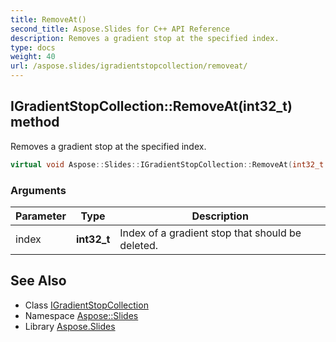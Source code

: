 ```yaml
---
title: RemoveAt()
second_title: Aspose.Slides for C++ API Reference
description: Removes a gradient stop at the specified index.
type: docs
weight: 40
url: /aspose.slides/igradientstopcollection/removeat/
---
```

## IGradientStopCollection::RemoveAt(int32_t) method


Removes a gradient stop at the specified index.

```cpp
virtual void Aspose::Slides::IGradientStopCollection::RemoveAt(int32_t index)=0
```


### Arguments

| Parameter | Type | Description |
| --- | --- | --- |
| index | **int32_t** | Index of a gradient stop that should be deleted. |

## See Also

* Class [IGradientStopCollection](../)
* Namespace [Aspose::Slides](../../)
* Library [Aspose.Slides](../../../)